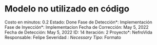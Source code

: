 # Modelo no utilizado en código

Costo en minutos: 0.2
Estado: Done
Fase de Detección*: Implementación
Fase de Inyección*: Implementacion
Fecha de Corrección: May 5, 2022
Fecha de Detección: May 5, 2022
ID: 14
Iteración: 2
Proyecto*: NefroVida
Responsable: Felipe
Severidad *: Necessary
Tipo*: Formato